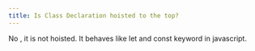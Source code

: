 ```yaml
---
title: Is Class Declaration hoisted to the top?
---
```


No , it is not hoisted. It behaves like let and const keyword in javascript.
